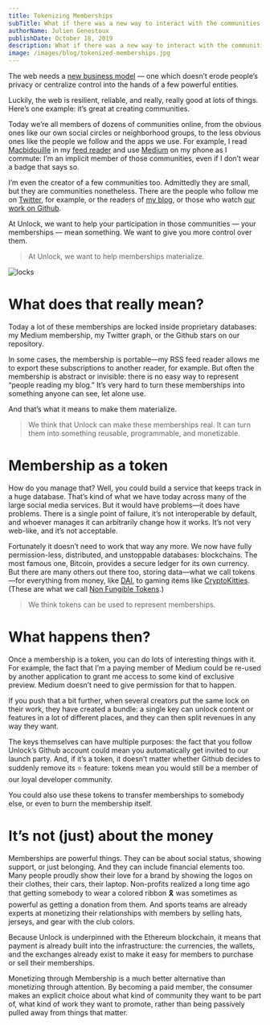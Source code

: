 ```yaml
---
title: Tokenizing Memberships
subTitle: What if there was a new way to interact with the communities you are part of?
authorName: Julien Genestoux
publishDate: October 18, 2019
description: What if there was a new way to interact with the communities you are part of?
image: /images/blog/tokenized-memberships.jpg
---
```


The web needs a [new business model](https://medium.com/unlock-protocol/its-time-to-unlock-the-web-b98e9b94add1) — one which doesn’t erode people’s privacy or centralize control into the hands of a few powerful entities.

Luckily, the web is resilient, reliable, and really, really good at lots of things. Here’s one example: it’s great at creating communities.

Today we’re all members of dozens of communities online, from the obvious ones like our own social circles or neighborhood groups, to the less obvious ones like the people we follow and the apps we use. For example, I read [Macbidouille](https://macbidouille.com) in my [feed reader](https://feedbin.com/) and use [Medium](https://medium.com/) on my phone as I commute: I’m an implicit member of those communities, even if I don’t wear a badge that says so.

I’m even the creator of a few communities too. Admittedly they are small, but they are communities nonetheless. There are the people who follow me on [Twitter](https://twitter.com/julien51), for example, or the readers of [my blog](https://ouvre-boite.com), or those who watch [our work on Github](https://github.com/unlock-protocol/unlock/).

At Unlock, we want to help your participation in those communities — your memberships — mean something. We want to give you more control over them.

> At Unlock, we want to help memberships materialize.

![locks](/images/blog/tokenized-memberships.jpg)

# What does that really mean?

Today a lot of these memberships are locked inside proprietary databases: my Medium membership, my Twitter graph, or the Github stars on our repository.

In some cases, the membership is portable—my RSS feed reader allows me to export these subscriptions to another reader, for example. But often the membership is abstract or invisible: there is no easy way to represent “people reading my blog.” It’s very hard to turn these memberships into something anyone can see, let alone use.

And that’s what it means to make them materialize.

> We think that Unlock can make these memberships real. It can turn them into something reusable, programmable, and monetizable.

# Membership as a token

How do you manage that? Well, you could build a service that keeps track in a huge database. That’s kind of what we have today across many of the large social media services. But it would have problems—it does have problems. There is a single point of failure, it’s not interoperable by default, and whoever manages it can arbitrarily change how it works. It’s not very web-like, and it’s not acceptable.

Fortunately it doesn’t need to work that way any more. We now have fully permission-less, distributed, and unstoppable databases: blockchains. The most famous one, Bitcoin, provides a secure ledger for its own currency. But there are many others out there too, storing data—what we call tokens—for everything from money, like [DAI](https://makerdao.com/en/dai/), to gaming items like [CryptoKitties](https://www.cryptokitties.co/). (These are what we call [Non Fungible Tokens](https://unlock-protocol.com/blog/non-fungible-tokens-betaworks/).)

> We think tokens can be used to represent memberships.

# What happens then?

Once a membership is a token, you can do lots of interesting things with it. For example, the fact that I’m a paying member of Medium could be re-used by another application to grant me access to some kind of exclusive preview. Medium doesn’t need to give permission for that to happen.

If you push that a bit further, when several creators put the same lock on their work, they have created a bundle: a single key can unlock content or features in a lot of different places, and they can then split revenues in any way they want.

The keys themselves can have multiple purposes: the fact that you follow Unlock’s Github account could mean you automatically get invited to our launch party. And, if it’s a token, it doesn’t matter whether Github decides to suddenly remove its ⭐️ feature: tokens mean you would still be a member of our loyal developer community.

You could also use these tokens to transfer memberships to somebody else, or even to burn the membership itself.

# It’s not (just) about the money

Memberships are powerful things. They can be about social status, showing support, or just belonging. And they can include financial elements too. Many people proudly show their love for a brand by showing the logos on their clothes, their cars, their laptop. Non-profits realized a long time ago that getting somebody to wear a colored ribbon 🎗 was sometimes as powerful as getting a donation from them. And sports teams are already experts at monetizing their relationships with members by selling hats, jerseys, and gear with the club colors.

Because Unlock is underpinned with the Ethereum blockchain, it means that payment is already built into the infrastructure: the currencies, the wallets, and the exchanges already exist to make it easy for members to purchase or sell their memberships.

Monetizing through Membership is a much better alternative than monetizing through attention. By becoming a paid member, the consumer makes an explicit choice about what kind of community they want to be part of, what kind of work they want to promote, rather than being passively pulled away from things that matter.
